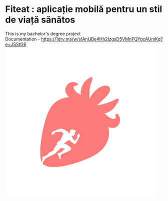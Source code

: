 # Fiteat : aplicație mobilă pentru un stil de viață sănătos
This is my bachelor's degree project  <br/>
Documentation - https://1drv.ms/w/s!AnUBe4Hh2IzgsD5VMnFQYgcAUmKq?e=JSStG6  <br/>
![Logo Image](fiteat/assets/logo/fiteat_red.png)
